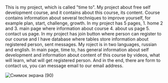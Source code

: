 This is my project, which is called "time to". My project about free self development course, and it contains about this course, its content. Course contains information about several techniques to improve yourself, for example plan, start, challenge, growth. In my project has 5 pages, 1. home 2 and 3. main page where information about course 4. about us page 5. contact us page. In my project has join button where person can register to our course and I have database where tables store information about registered person, sent messages. My roject is in two languages, russian and english. In main page, time to, has general information about self development and information about content of this course by videos, what will learn, what will get registered person. And in the end, there are form to contact us, you can message email to our email address.

![Снимок экрана (90)](https://user-images.githubusercontent.com/78474440/115593062-b5b56180-a2dc-11eb-91a9-65b94d779350.png)
